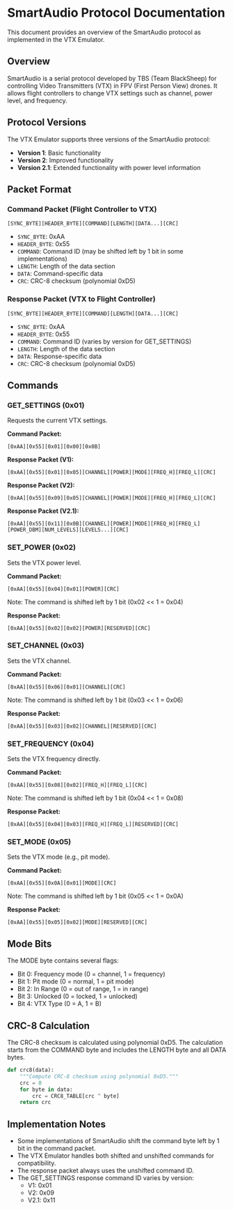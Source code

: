 # SmartAudio Protocol Documentation

This document provides an overview of the SmartAudio protocol as implemented in the VTX Emulator.

## Overview

SmartAudio is a serial protocol developed by TBS (Team BlackSheep) for controlling Video Transmitters (VTX) in FPV (First Person View) drones. It allows flight controllers to change VTX settings such as channel, power level, and frequency.

## Protocol Versions

The VTX Emulator supports three versions of the SmartAudio protocol:

- **Version 1**: Basic functionality
- **Version 2**: Improved functionality
- **Version 2.1**: Extended functionality with power level information

## Packet Format

### Command Packet (Flight Controller to VTX)

```
[SYNC_BYTE][HEADER_BYTE][COMMAND][LENGTH][DATA...][CRC]
```

- `SYNC_BYTE`: 0xAA
- `HEADER_BYTE`: 0x55
- `COMMAND`: Command ID (may be shifted left by 1 bit in some implementations)
- `LENGTH`: Length of the data section
- `DATA`: Command-specific data
- `CRC`: CRC-8 checksum (polynomial 0xD5)

### Response Packet (VTX to Flight Controller)

```
[SYNC_BYTE][HEADER_BYTE][COMMAND][LENGTH][DATA...][CRC]
```

- `SYNC_BYTE`: 0xAA
- `HEADER_BYTE`: 0x55
- `COMMAND`: Command ID (varies by version for GET_SETTINGS)
- `LENGTH`: Length of the data section
- `DATA`: Response-specific data
- `CRC`: CRC-8 checksum (polynomial 0xD5)

## Commands

### GET_SETTINGS (0x01)

Requests the current VTX settings.

**Command Packet:**
```
[0xAA][0x55][0x01][0x00][0x0B]
```

**Response Packet (V1):**
```
[0xAA][0x55][0x01][0x05][CHANNEL][POWER][MODE][FREQ_H][FREQ_L][CRC]
```

**Response Packet (V2):**
```
[0xAA][0x55][0x09][0x05][CHANNEL][POWER][MODE][FREQ_H][FREQ_L][CRC]
```

**Response Packet (V2.1):**
```
[0xAA][0x55][0x11][0x0B][CHANNEL][POWER][MODE][FREQ_H][FREQ_L][POWER_DBM][NUM_LEVELS][LEVELS...][CRC]
```

### SET_POWER (0x02)

Sets the VTX power level.

**Command Packet:**
```
[0xAA][0x55][0x04][0x01][POWER][CRC]
```
Note: The command is shifted left by 1 bit (0x02 << 1 = 0x04)

**Response Packet:**
```
[0xAA][0x55][0x02][0x02][POWER][RESERVED][CRC]
```

### SET_CHANNEL (0x03)

Sets the VTX channel.

**Command Packet:**
```
[0xAA][0x55][0x06][0x01][CHANNEL][CRC]
```
Note: The command is shifted left by 1 bit (0x03 << 1 = 0x06)

**Response Packet:**
```
[0xAA][0x55][0x03][0x02][CHANNEL][RESERVED][CRC]
```

### SET_FREQUENCY (0x04)

Sets the VTX frequency directly.

**Command Packet:**
```
[0xAA][0x55][0x08][0x02][FREQ_H][FREQ_L][CRC]
```
Note: The command is shifted left by 1 bit (0x04 << 1 = 0x08)

**Response Packet:**
```
[0xAA][0x55][0x04][0x03][FREQ_H][FREQ_L][RESERVED][CRC]
```

### SET_MODE (0x05)

Sets the VTX mode (e.g., pit mode).

**Command Packet:**
```
[0xAA][0x55][0x0A][0x01][MODE][CRC]
```
Note: The command is shifted left by 1 bit (0x05 << 1 = 0x0A)

**Response Packet:**
```
[0xAA][0x55][0x05][0x02][MODE][RESERVED][CRC]
```

## Mode Bits

The MODE byte contains several flags:

- Bit 0: Frequency mode (0 = channel, 1 = frequency)
- Bit 1: Pit mode (0 = normal, 1 = pit mode)
- Bit 2: In Range (0 = out of range, 1 = in range)
- Bit 3: Unlocked (0 = locked, 1 = unlocked)
- Bit 4: VTX Type (0 = A, 1 = B)

## CRC-8 Calculation

The CRC-8 checksum is calculated using polynomial 0xD5. The calculation starts from the COMMAND byte and includes the LENGTH byte and all DATA bytes.

```python
def crc8(data):
    """Compute CRC-8 checksum using polynomial 0xD5."""
    crc = 0
    for byte in data:
        crc = CRC8_TABLE[crc ^ byte]
    return crc
```

## Implementation Notes

- Some implementations of SmartAudio shift the command byte left by 1 bit in the command packet.
- The VTX Emulator handles both shifted and unshifted commands for compatibility.
- The response packet always uses the unshifted command ID.
- The GET_SETTINGS response command ID varies by version:
  - V1: 0x01
  - V2: 0x09
  - V2.1: 0x11
